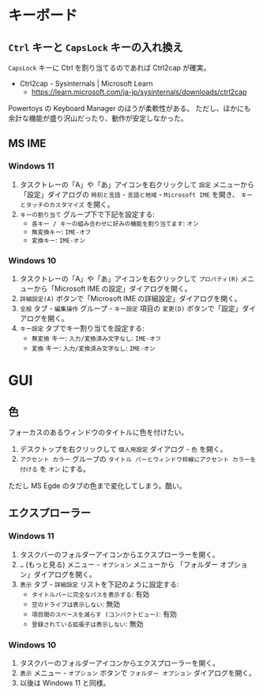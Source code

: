 キーボード
======================================================================

`Ctrl` キーと `CapsLock` キーの入れ換え
----------------------------------------------------------------------

`CapsLock` キーに Ctrl を割り当てるのであれば Ctrl2cap が確実。

* Ctrl2cap - Sysinternals | Microsoft Learn
    * https://learn.microsoft.com/ja-jp/sysinternals/downloads/ctrl2cap

Powertoys の Keyboard Manager のほうが柔軟性がある。
ただし、ほかにも余計な機能が盛り沢山だったり、動作が安定しなかった。

MS IME
----------------------------------------------------------------------

### Windows 11

1.  タスクトレーの「A」や「あ」アイコンを右クリックして
    `設定` メニューから「設定」ダイアログの
    `時刻と言語` - `言語と地域` - `Microsoft IME` を開き、
    `キーとタッチのカスタマイズ` を開く。
2.  `キーの割り当て` グループ下で下記を設定する:
    * `各キー / キーの組み合わせに好みの機能を割り当てます`: `オン`
    * `無変換キー`: `IME-オフ`
    * `変換キー`:   `IME-オン`

### Windows 10

1.  タスクトレーの「A」や「あ」アイコンを右クリックして
    `プロパティ(R)` メニューから「Microsoft IME の設定」ダイアログを開く。
2.  `詳細設定(A)` ボタンで「Microsoft IME の詳細設定」ダイアログを開く。
3.  `全般` タブ - `編集操作` グループ - `キー設定` 項目の
    `変更(D)` ボタンで「設定」ダイアログを開く。
4.  `キー設定` タブでキー割り当てを設定する:
    * `無変換` キー: `入力/変換済み文字なし`: `IME-オフ`
    * `変換` キー:   `入力/変換済み文字なし`: `IME-オン`

GUI
======================================================================

色
----------------------------------------------------------------------

フォーカスのあるウィンドウのタイトルに色を付けたい。

1.  デスクトップを右クリックして `個人用設定` ダイアログ -
    `色` を開く。
2.  `アクセント カラー` グループの
    `タイトル バーとウィンドウ枠線にアクセント カラーを付ける` を `オン` にする。

ただし MS Egde のタブの色まで変化してしまう。酷い。

エクスプローラー
----------------------------------------------------------------------

### Windows 11

1.  タスクバーのフォルダーアイコンからエクスプローラーを開く。
2.  `…` (もっと見る) メニュー - `オプション` メニューから
    「フォルダー オプション」ダイアログを開く。
3.  `表示` タブ - `詳細設定` リストを下記のように設定する:
    * `タイトルバーに完全なパスを表示する`: 有効
    * `空のドライブは表示しない`: 無効
    * `項目間のスペースを減らす (コンパクトビュー)`: 有効
    * `登録されている拡張子は表示しない`: 無効

### Windows 10

1.  タスクバーのフォルダーアイコンからエクスプローラーを開く。
2.  `表示` メニュー - `オプション` ボタンで
    `フォルダー オプション` ダイアログを開く。
3.  以後は Windows 11 と同様。
